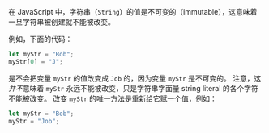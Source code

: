 在 JavaScript 中，字符串（`String`）的值是不可变的（immutable），这意味着一旦字符串被创建就不能被改变。

例如，下面的代码：

```js
let myStr = "Bob";
myStr[0] = "J";
```

是不会把变量 `myStr` 的值改变成 `Job` 的，因为变量 `myStr` 是不可变的。 注意，这*并不*意味着 `myStr` 永远不能被改变，只是字符串字面量 string literal 的各个字符不能被改变。 改变 `myStr` 的唯一方法是重新给它赋一个值，例如：

```js
let myStr = "Bob";
myStr = "Job";
```
